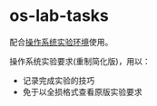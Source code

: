 # os-lab-tasks

配合[操作系统实验环境](https://github.com/yyhhenry/oslab)使用。

操作系统实验要求(重制简化版)，用以：

- 记录完成实验的技巧
- 免于以全损格式查看原版实验要求

